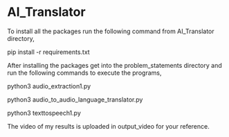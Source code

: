 # AI_Translator
To install all the packages run the following command from AI_Translator directory,
  
pip install -r requirements.txt

After installing the packages get into the problem_statements directory and run the following commands to execute the programs,
 
   python3 audio_extraction1.py

   python3 audio_to_audio_language_translator.py

   python3 texttospeech1.py

The video of my results is uploaded in output_video for your reference.
